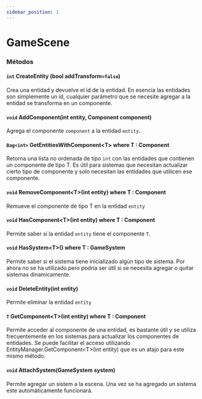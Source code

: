 ```yaml
---
sidebar_position: 1
---
```



# GameScene

### Métodos

#### `int` CreateEntity (bool addTransform`=false`)

Crea una entidad y devuelve el id de la entidad. En esencia las entidades son simplemente un id, cualquier parámetro que se necesite agregar a la entidad se transforma en un componente.


#### `void` AddComponent(int entity, Component component)

Agrega el componente `component` a la entidad `entity`.

#### `Bag<int>` GetEntitiesWithComponent&lt;T&gt; where T : Component

Retorna una lista no ordenada de tipo `int` con las entidades que contienen un componente de tipo T. Es útil para sistemas que necesitan actualizar cierto tipo de componente y solo necesitan las entidades que utilicen ese componente.

#### `void` RemoveComponent&lt;T&gt;(int entity) where T : Component

Remueve el componente de tipo T en la entidad `entity`

#### `void` HasComponent&lt;T&gt;(int entity) where T : Component

Permite saber si la entidad `entity` tiene el componente `T`.

#### `void` HasSystem&lt;T&gt;() where T : GameSystem

Permite saber si el sistema tiene inicializado algún tipo de sistema. Por ahora no se ha utilizado pero podría ser útil si se necesita agregar o quitar sistemas dinamicamente.

#### `void` DeleteEntity(int entity) 

Permite eliminar la entidad `entity`

#### `T` GetComponent&lt;T&gt;(int entity) where T : Component

Permite acceder al componente de una entidad, es bastante útil y se utiliza frecuentemente en los sistemas para actualizar los componentes de entidades. Se puede facilitar el acceso utilizando EntityManager.GetComponent&lt;T&gt;(int entity) que es un atajo para este mismo método.

#### `void` AttachSystem(GameSystem system)
 
Permite agregar un sistem a la escena. Una vez se ha agregado un sistema este automáticamente funcionará.
